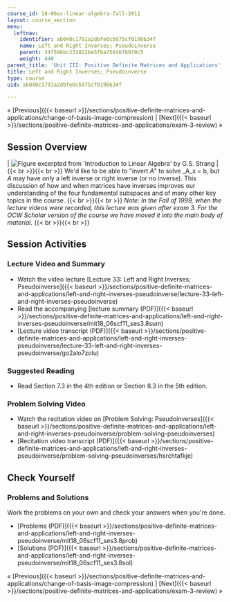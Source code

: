 ```yaml
---
course_id: 18-06sc-linear-algebra-fall-2011
layout: course_section
menu:
  leftnav:
    identifier: ab040c1791a2dbfe0cb975cf0190634f
    name: Left and Right Inverses; Pseudoinverse
    parent: 34f596bc232822be5fba75646f6970c5
    weight: 440
parent_title: 'Unit III: Positive Definite Matrices and Applications'
title: Left and Right Inverses; Pseudoinverse
type: course
uid: ab040c1791a2dbfe0cb975cf0190634f

---
```


« [Previous]({{< baseurl >}}/sections/positive-definite-matrices-and-applications/change-of-basis-image-compression) | [Next]({{< baseurl >}}/sections/positive-definite-matrices-and-applications/exam-3-review) »

Session Overview
----------------

| ![Figure excerpted from 'Introduction to Linear Algebra' by G.S. Strang](/coursemedia/18-06sc-linear-algebra-fall-2011/ddd0493392df528ea8b7c3313ba313cf_3_8.jpg) |  {{< br >}}{{< br >}} We'd like to be able to "invert _A_" to solve _A_x = b, but _A_ may have only a left inverse or right inverse (or no inverse). This discussion of how and when matrices have inverses improves our understanding of the four fundamental subspaces and of many other key topics in the course. {{< br >}}{{< br >}} _Note: In the Fall of 1999, when the lecture videos were recorded, this lecture was given after exam 3. For the OCW Scholar version of the course we have moved it into the main body of material._ {{< br >}}{{< br >}}  

Session Activities
------------------

### Lecture Video and Summary

*   Watch the video lecture [Lecture 33: Left and Right Inverses; Pseudoinverse]({{< baseurl >}}/sections/positive-definite-matrices-and-applications/left-and-right-inverses-pseudoinverse/lecture-33-left-and-right-inverses-pseudoinverse)
*   Read the accompanying [lecture summary (PDF)]({{< baseurl >}}/sections/positive-definite-matrices-and-applications/left-and-right-inverses-pseudoinverse/mit18_06scf11_ses3.8sum)
*   [Lecture video transcript (PDF)]({{< baseurl >}}/sections/positive-definite-matrices-and-applications/left-and-right-inverses-pseudoinverse/lecture-33-left-and-right-inverses-pseudoinverse/go2alo7zolu)

### Suggested Reading

*   Read Section 7.3 in the 4th edition or Section 8.3 in the 5th edition.

### Problem Solving Video

*   Watch the recitation video on [Problem Solving: Pseudoinverses]({{< baseurl >}}/sections/positive-definite-matrices-and-applications/left-and-right-inverses-pseudoinverse/problem-solving-pseudoinverses)
*   [Recitation video transcript (PDF)]({{< baseurl >}}/sections/positive-definite-matrices-and-applications/left-and-right-inverses-pseudoinverse/problem-solving-pseudoinverses/hsrchtafkje)

Check Yourself
--------------

### Problems and Solutions

Work the problems on your own and check your answers when you're done.

*   [Problems (PDF)]({{< baseurl >}}/sections/positive-definite-matrices-and-applications/left-and-right-inverses-pseudoinverse/mit18_06scf11_ses3.8prob)
*   [Solutions (PDF)]({{< baseurl >}}/sections/positive-definite-matrices-and-applications/left-and-right-inverses-pseudoinverse/mit18_06scf11_ses3.8sol)

« [Previous]({{< baseurl >}}/sections/positive-definite-matrices-and-applications/change-of-basis-image-compression) | [Next]({{< baseurl >}}/sections/positive-definite-matrices-and-applications/exam-3-review) »